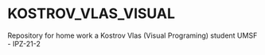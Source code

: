 # KOSTROV_VLAS_VISUAL
Repository for home work a Kostrov Vlas (Visual Programing) student UMSF - IPZ-21-2
